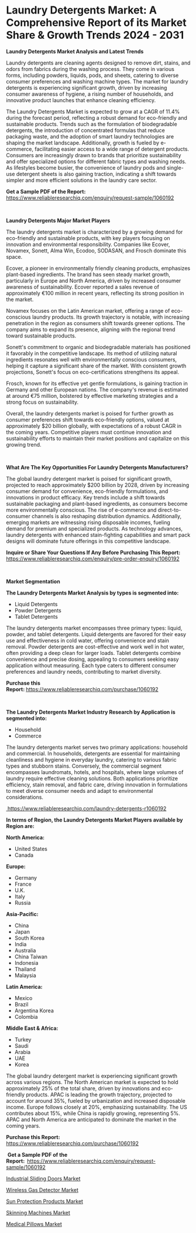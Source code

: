 <p><h1>Laundry Detergents Market: A Comprehensive Report of its Market Share & Growth Trends 2024 - 2031</h1></p><p><strong>Laundry Detergents Market Analysis and Latest Trends</strong></p>
<p><p>Laundry detergents are cleaning agents designed to remove dirt, stains, and odors from fabrics during the washing process. They come in various forms, including powders, liquids, pods, and sheets, catering to diverse consumer preferences and washing machine types. The market for laundry detergents is experiencing significant growth, driven by increasing consumer awareness of hygiene, a rising number of households, and innovative product launches that enhance cleaning efficiency.</p><p>The Laundry Detergents Market is expected to grow at a CAGR of 11.4% during the forecast period, reflecting a robust demand for eco-friendly and sustainable products. Trends such as the formulation of biodegradable detergents, the introduction of concentrated formulas that reduce packaging waste, and the adoption of smart laundry technologies are shaping the market landscape. Additionally, growth is fueled by e-commerce, facilitating easier access to a wide range of detergent products. Consumers are increasingly drawn to brands that prioritize sustainability and offer specialized options for different fabric types and washing needs. As lifestyles become busier, the convenience of laundry pods and single-use detergent sheets is also gaining traction, indicating a shift towards simpler and more efficient solutions in the laundry care sector.</p></p>
<p><strong>Get a Sample PDF of the Report:&nbsp;</strong> <a href="https://www.reliableresearchiq.com/enquiry/request-sample/1060192?utm_campaign=114&utm_medium=2&utm_source=Github&utm_content=ia&utm_term=17112024&utm_id=laundry-detergents">https://www.reliableresearchiq.com/enquiry/request-sample/1060192</a></p>
<p>&nbsp;</p>
<p><strong>Laundry Detergents Major Market Players</strong></p>
<p><p>The laundry detergents market is characterized by a growing demand for eco-friendly and sustainable products, with key players focusing on innovation and environmental responsibility. Companies like Ecover, Novamex, Sonett, Alma Win, Ecodoo, SODASAN, and Frosch dominate this space.</p><p>Ecover, a pioneer in environmentally friendly cleaning products, emphasizes plant-based ingredients. The brand has seen steady market growth, particularly in Europe and North America, driven by increased consumer awareness of sustainability. Ecover reported a sales revenue of approximately €100 million in recent years, reflecting its strong position in the market.</p><p>Novamex focuses on the Latin American market, offering a range of eco-conscious laundry products. Its growth trajectory is notable, with increasing penetration in the region as consumers shift towards greener options. The company aims to expand its presence, aligning with the regional trend toward sustainable products.</p><p>Sonett's commitment to organic and biodegradable materials has positioned it favorably in the competitive landscape. Its method of utilizing natural ingredients resonates well with environmentally conscious consumers, helping it capture a significant share of the market. With consistent growth projections, Sonett's focus on eco-certifications strengthens its appeal.</p><p>Frosch, known for its effective yet gentle formulations, is gaining traction in Germany and other European nations. The company's revenue is estimated at around €75 million, bolstered by effective marketing strategies and a strong focus on sustainability.</p><p>Overall, the laundry detergents market is poised for further growth as consumer preferences shift towards eco-friendly options, valued at approximately $20 billion globally, with expectations of a robust CAGR in the coming years. Competitive players must continue innovation and sustainability efforts to maintain their market positions and capitalize on this growing trend.</p></p>
<p>&nbsp;</p>
<p><strong>What Are The Key Opportunities For Laundry Detergents Manufacturers?</strong></p>
<p><p>The global laundry detergent market is poised for significant growth, projected to reach approximately $200 billion by 2028, driven by increasing consumer demand for convenience, eco-friendly formulations, and innovations in product efficacy. Key trends include a shift towards sustainable packaging and plant-based ingredients, as consumers become more environmentally conscious. The rise of e-commerce and direct-to-consumer channels is also reshaping distribution dynamics. Additionally, emerging markets are witnessing rising disposable incomes, fueling demand for premium and specialized products. As technology advances, laundry detergents with enhanced stain-fighting capabilities and smart pack designs will dominate future offerings in this competitive landscape.</p></p>
<p><strong>Inquire or Share Your Questions If Any Before Purchasing This Report:</strong> <a href="https://www.reliableresearchiq.com/enquiry/pre-order-enquiry/1060192?utm_campaign=114&utm_medium=2&utm_source=Github&utm_content=ia&utm_term=17112024&utm_id=laundry-detergents">https://www.reliableresearchiq.com/enquiry/pre-order-enquiry/1060192</a></p>
<p>&nbsp;</p>
<p><strong>Market Segmentation</strong></p>
<p><strong>The Laundry Detergents Market Analysis by types is segmented into:</strong></p>
<p><ul><li>Liquid Detergents</li><li>Powder Detergents</li><li>Tablet Detergents</li></ul></p>
<p><p>The laundry detergents market encompasses three primary types: liquid, powder, and tablet detergents. Liquid detergents are favored for their easy use and effectiveness in cold water, offering convenience and stain removal. Powder detergents are cost-effective and work well in hot water, often providing a deep clean for larger loads. Tablet detergents combine convenience and precise dosing, appealing to consumers seeking easy application without measuring. Each type caters to different consumer preferences and laundry needs, contributing to market diversity.</p></p>
<p><strong>Purchase this Report:&nbsp;</strong><a href="https://www.reliableresearchiq.com/purchase/1060192?utm_campaign=114&utm_medium=2&utm_source=Github&utm_content=ia&utm_term=17112024&utm_id=laundry-detergents">https://www.reliableresearchiq.com/purchase/1060192</a></p>
<p>&nbsp;</p>
<p><strong>The Laundry Detergents Market Industry Research by Application is segmented into:</strong></p>
<p><ul><li>Household</li><li>Commerce</li></ul></p>
<p><p>The laundry detergents market serves two primary applications: household and commercial. In households, detergents are essential for maintaining cleanliness and hygiene in everyday laundry, catering to various fabric types and stubborn stains. Conversely, the commercial segment encompasses laundromats, hotels, and hospitals, where large volumes of laundry require effective cleaning solutions. Both applications prioritize efficiency, stain removal, and fabric care, driving innovation in formulations to meet diverse consumer needs and adapt to environmental considerations.</p></p>
<p><a href="https://www.reliableresearchiq.com/laundry-detergents-r1060192?utm_campaign=114&utm_medium=2&utm_source=Github&utm_content=ia&utm_term=17112024&utm_id=laundry-detergents">&nbsp;https://www.reliableresearchiq.com/laundry-detergents-r1060192</a></p>
<p><strong>In terms of Region, the Laundry Detergents Market Players available by Region are:</strong></p>
<p>
    <p> <strong> North America: </strong>
        <ul>
            <li>United States</li>
            <li>Canada</li>
        </ul>
        </p> 
    <p> <strong> Europe: </strong>
        <ul>
            <li>Germany</li>
            <li>France</li>
            <li>U.K.</li>
            <li>Italy</li>
            <li>Russia</li>
        </ul>
        </p> 
    <p> <strong> Asia-Pacific: </strong>
        <ul>
            <li>China</li>
            <li>Japan</li>
            <li>South Korea</li>
            <li>India</li>
            <li>Australia</li>
            <li>China Taiwan</li>
            <li>Indonesia</li>
            <li>Thailand</li>
            <li>Malaysia</li>
        </ul>
        </p> 
    <p> <strong> Latin America: </strong>
        <ul>
            <li>Mexico</li>
            <li>Brazil</li>
            <li>Argentina Korea</li>
            <li>Colombia</li>
        </ul>
        </p> 
    <p> <strong> Middle East & Africa: </strong>
        <ul>
            <li>Turkey</li>
            <li>Saudi</li>
            <li>Arabia</li>
            <li>UAE</li>
            <li>Korea</li>
        </ul>
    </p>
    </p>
<p><p>The global laundry detergent market is experiencing significant growth across various regions. The North American market is expected to hold approximately 25% of the total share, driven by innovations and eco-friendly products. APAC is leading the growth trajectory, projected to account for around 35%, fueled by urbanization and increased disposable income. Europe follows closely at 20%, emphasizing sustainability. The US contributes about 15%, while China is rapidly growing, representing 5%. APAC and North America are anticipated to dominate the market in the coming years.</p></p>
<p><strong>Purchase this Report: </strong><a href="https://www.reliableresearchiq.com/purchase/1060192?utm_campaign=114&utm_medium=2&utm_source=Github&utm_content=ia&utm_term=17112024&utm_id=laundry-detergents">https://www.reliableresearchiq.com/purchase/1060192</a></p>
<p>&nbsp;<strong>Get a Sample PDF of the Report:&nbsp;&nbsp;</strong><a href="https://www.reliableresearchiq.com/enquiry/request-sample/1060192?utm_campaign=114&utm_medium=2&utm_source=Github&utm_content=ia&utm_term=17112024&utm_id=laundry-detergents">https://www.reliableresearchiq.com/enquiry/request-sample/1060192</a></p>
<p><strong></strong></p>
<p><p><a href="https://www.linkedin.com/pulse/industrial-sliding-doors-market-overview-global-trends-future-7g5ac?utm_campaign=114&utm_medium=2&utm_source=Github&utm_content=ia&utm_term=17112024&utm_id=laundry-detergents">Industrial Sliding Doors Market</a></p><p><a href="https://www.linkedin.com/pulse/global-wireless-gas-detector-market-focus-product-type-isgoc?utm_campaign=114&utm_medium=2&utm_source=Github&utm_content=ia&utm_term=17112024&utm_id=laundry-detergents">Wireless Gas Detector Market</a></p><p><a href="https://issuu.com/reportprime-2/docs/sun-protection-products-market-size_a33ebe307b46ae?utm_campaign=114&utm_medium=2&utm_source=Github&utm_content=ia&utm_term=17112024&utm_id=laundry-detergents">Sun Protection Products Market</a></p><p><a href="https://www.linkedin.com/pulse/global-skinning-machines-nexus-sector-confluences-regional-3qrtc?utm_campaign=114&utm_medium=2&utm_source=Github&utm_content=ia&utm_term=17112024&utm_id=laundry-detergents">Skinning Machines Market</a></p><p><a href="https://issuu.com/reportprime-2/docs/medical-pillows-market-size-2030.pp_9202c916d5b291?utm_campaign=114&utm_medium=2&utm_source=Github&utm_content=ia&utm_term=17112024&utm_id=laundry-detergents">Medical Pillows Market</a></p></p>